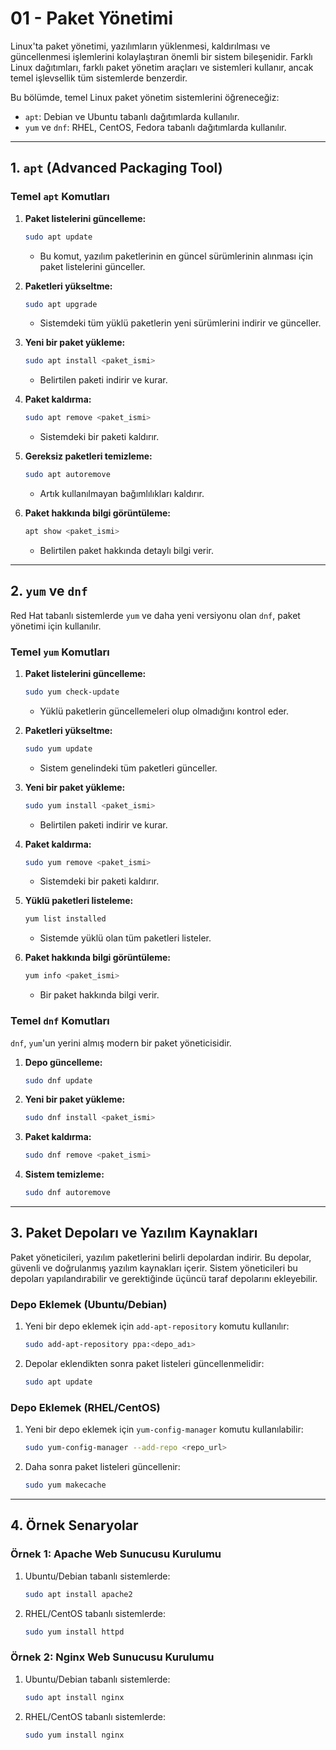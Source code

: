 # 01 - Paket Yönetimi

Linux'ta paket yönetimi, yazılımların yüklenmesi, kaldırılması ve güncellenmesi işlemlerini kolaylaştıran önemli bir sistem bileşenidir. Farklı Linux dağıtımları, farklı paket yönetim araçları ve sistemleri kullanır, ancak temel işlevsellik tüm sistemlerde benzerdir.

Bu bölümde, temel Linux paket yönetim sistemlerini öğreneceğiz:

- `apt`: Debian ve Ubuntu tabanlı dağıtımlarda kullanılır.
- `yum` ve `dnf`: RHEL, CentOS, Fedora tabanlı dağıtımlarda kullanılır.

---

## 1. `apt` (Advanced Packaging Tool)

### Temel `apt` Komutları

1. **Paket listelerini güncelleme:**
   ```bash
   sudo apt update
   ```
   - Bu komut, yazılım paketlerinin en güncel sürümlerinin alınması için paket listelerini günceller.

2. **Paketleri yükseltme:**
   ```bash
   sudo apt upgrade
   ```
   - Sistemdeki tüm yüklü paketlerin yeni sürümlerini indirir ve günceller.

3. **Yeni bir paket yükleme:**
   ```bash
   sudo apt install <paket_ismi>
   ```
   - Belirtilen paketi indirir ve kurar.

4. **Paket kaldırma:**
   ```bash
   sudo apt remove <paket_ismi>
   ```
   - Sistemdeki bir paketi kaldırır.

5. **Gereksiz paketleri temizleme:**
   ```bash
   sudo apt autoremove
   ```
   - Artık kullanılmayan bağımlılıkları kaldırır.

6. **Paket hakkında bilgi görüntüleme:**
   ```bash
   apt show <paket_ismi>
   ```
   - Belirtilen paket hakkında detaylı bilgi verir.

---

## 2. `yum` ve `dnf`

Red Hat tabanlı sistemlerde `yum` ve daha yeni versiyonu olan `dnf`, paket yönetimi için kullanılır.

### Temel `yum` Komutları

1. **Paket listelerini güncelleme:**
   ```bash
   sudo yum check-update
   ```
   - Yüklü paketlerin güncellemeleri olup olmadığını kontrol eder.

2. **Paketleri yükseltme:**
   ```bash
   sudo yum update
   ```
   - Sistem genelindeki tüm paketleri günceller.

3. **Yeni bir paket yükleme:**
   ```bash
   sudo yum install <paket_ismi>
   ```
   - Belirtilen paketi indirir ve kurar.

4. **Paket kaldırma:**
   ```bash
   sudo yum remove <paket_ismi>
   ```
   - Sistemdeki bir paketi kaldırır.

5. **Yüklü paketleri listeleme:**
   ```bash
   yum list installed
   ```
   - Sistemde yüklü olan tüm paketleri listeler.

6. **Paket hakkında bilgi görüntüleme:**
   ```bash
   yum info <paket_ismi>
   ```
   - Bir paket hakkında bilgi verir.

### Temel `dnf` Komutları

`dnf`, `yum`'un yerini almış modern bir paket yöneticisidir.

1. **Depo güncelleme:**
   ```bash
   sudo dnf update
   ```

2. **Yeni bir paket yükleme:**
   ```bash
   sudo dnf install <paket_ismi>
   ```

3. **Paket kaldırma:**
   ```bash
   sudo dnf remove <paket_ismi>
   ```

4. **Sistem temizleme:**
   ```bash
   sudo dnf autoremove
   ```

---

## 3. Paket Depoları ve Yazılım Kaynakları

Paket yöneticileri, yazılım paketlerini belirli depolardan indirir. Bu depolar, güvenli ve doğrulanmış yazılım kaynakları içerir. Sistem yöneticileri bu depoları yapılandırabilir ve gerektiğinde üçüncü taraf depolarını ekleyebilir.

### Depo Eklemek (Ubuntu/Debian)

1. Yeni bir depo eklemek için `add-apt-repository` komutu kullanılır:
   ```bash
   sudo add-apt-repository ppa:<depo_adı>
   ```

2. Depolar eklendikten sonra paket listeleri güncellenmelidir:
   ```bash
   sudo apt update
   ```

### Depo Eklemek (RHEL/CentOS)

1. Yeni bir depo eklemek için `yum-config-manager` komutu kullanılabilir:
   ```bash
   sudo yum-config-manager --add-repo <repo_url>
   ```

2. Daha sonra paket listeleri güncellenir:
   ```bash
   sudo yum makecache
   ```

---

## 4. Örnek Senaryolar

### Örnek 1: Apache Web Sunucusu Kurulumu

1. Ubuntu/Debian tabanlı sistemlerde:
   ```bash
   sudo apt install apache2
   ```

2. RHEL/CentOS tabanlı sistemlerde:
   ```bash
   sudo yum install httpd
   ```

### Örnek 2: Nginx Web Sunucusu Kurulumu

1. Ubuntu/Debian tabanlı sistemlerde:
   ```bash
   sudo apt install nginx
   ```

2. RHEL/CentOS tabanlı sistemlerde:
   ```bash
   sudo yum install nginx
   ```

